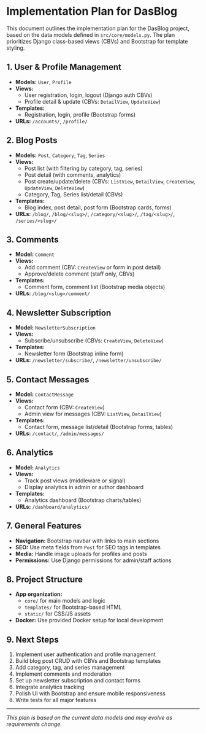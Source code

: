 # Implementation Plan for DasBlog

This document outlines the implementation plan for the DasBlog project, based on the data models defined in `src/core/models.py`. The plan prioritizes Django class-based views (CBVs) and Bootstrap for template styling.

## 1. User & Profile Management
- **Models:** `User`, `Profile`
- **Views:**
  - User registration, login, logout (Django auth CBVs)
  - Profile detail & update (CBVs: `DetailView`, `UpdateView`)
- **Templates:**
  - Registration, login, profile (Bootstrap forms)
- **URLs:** `/accounts/`, `/profile/`

## 2. Blog Posts
- **Models:** `Post`, `Category`, `Tag`, `Series`
- **Views:**
  - Post list (with filtering by category, tag, series)
  - Post detail (with comments, analytics)
  - Post create/update/delete (CBVs: `ListView`, `DetailView`, `CreateView`, `UpdateView`, `DeleteView`)
  - Category, Tag, Series list/detail (CBVs)
- **Templates:**
  - Blog index, post detail, post form (Bootstrap cards, forms)
- **URLs:** `/blog/`, `/blog/<slug>/`, `/category/<slug>/`, `/tag/<slug>/`, `/series/<slug>/`

## 3. Comments
- **Model:** `Comment`
- **Views:**
  - Add comment (CBV: `CreateView` or form in post detail)
  - Approve/delete comment (staff only, CBVs)
- **Templates:**
  - Comment form, comment list (Bootstrap media objects)
- **URLs:** `/blog/<slug>/comment/`

## 4. Newsletter Subscription
- **Model:** `NewsletterSubscription`
- **Views:**
  - Subscribe/unsubscribe (CBVs: `CreateView`, `DeleteView`)
- **Templates:**
  - Newsletter form (Bootstrap inline form)
- **URLs:** `/newsletter/subscribe/`, `/newsletter/unsubscribe/`

## 5. Contact Messages
- **Model:** `ContactMessage`
- **Views:**
  - Contact form (CBV: `CreateView`)
  - Admin view for messages (CBV: `ListView`, `DetailView`)
- **Templates:**
  - Contact form, message list/detail (Bootstrap forms, tables)
- **URLs:** `/contact/`, `/admin/messages/`

## 6. Analytics
- **Model:** `Analytics`
- **Views:**
  - Track post views (middleware or signal)
  - Display analytics in admin or author dashboard
- **Templates:**
  - Analytics dashboard (Bootstrap charts/tables)
- **URLs:** `/dashboard/analytics/`

## 7. General Features
- **Navigation:** Bootstrap navbar with links to main sections
- **SEO:** Use meta fields from `Post` for SEO tags in templates
- **Media:** Handle image uploads for profiles and posts
- **Permissions:** Use Django permissions for admin/staff actions

## 8. Project Structure
- **App organization:**
  - `core/` for main models and logic
  - `templates/` for Bootstrap-based HTML
  - `static/` for CSS/JS assets
- **Docker:** Use provided Docker setup for local development

## 9. Next Steps
1. Implement user authentication and profile management
2. Build blog post CRUD with CBVs and Bootstrap templates
3. Add category, tag, and series management
4. Implement comments and moderation
5. Set up newsletter subscription and contact forms
6. Integrate analytics tracking
7. Polish UI with Bootstrap and ensure mobile responsiveness
8. Write tests for all major features

---

*This plan is based on the current data models and may evolve as requirements change.* 